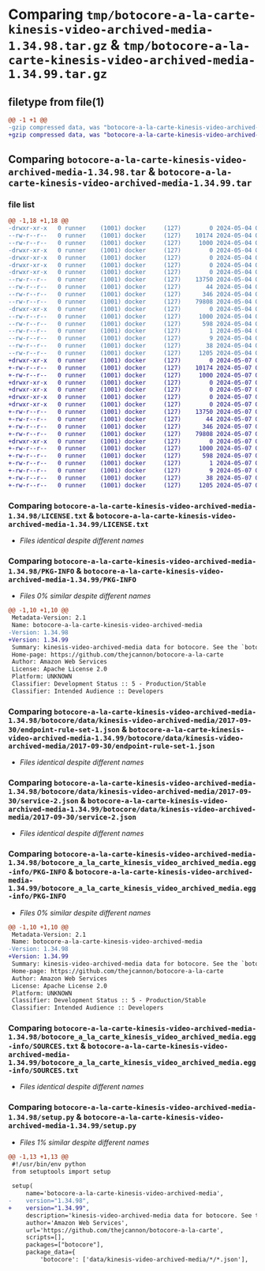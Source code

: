 # Comparing `tmp/botocore-a-la-carte-kinesis-video-archived-media-1.34.98.tar.gz` & `tmp/botocore-a-la-carte-kinesis-video-archived-media-1.34.99.tar.gz`

## filetype from file(1)

```diff
@@ -1 +1 @@
-gzip compressed data, was "botocore-a-la-carte-kinesis-video-archived-media-1.34.98.tar", last modified: Sat May  4 01:01:31 2024, max compression
+gzip compressed data, was "botocore-a-la-carte-kinesis-video-archived-media-1.34.99.tar", last modified: Tue May  7 01:02:33 2024, max compression
```

## Comparing `botocore-a-la-carte-kinesis-video-archived-media-1.34.98.tar` & `botocore-a-la-carte-kinesis-video-archived-media-1.34.99.tar`

### file list

```diff
@@ -1,18 +1,18 @@
-drwxr-xr-x   0 runner    (1001) docker     (127)        0 2024-05-04 01:01:31.542182 botocore-a-la-carte-kinesis-video-archived-media-1.34.98/
--rw-r--r--   0 runner    (1001) docker     (127)    10174 2024-05-04 01:01:31.000000 botocore-a-la-carte-kinesis-video-archived-media-1.34.98/LICENSE.txt
--rw-r--r--   0 runner    (1001) docker     (127)     1000 2024-05-04 01:01:31.542182 botocore-a-la-carte-kinesis-video-archived-media-1.34.98/PKG-INFO
-drwxr-xr-x   0 runner    (1001) docker     (127)        0 2024-05-04 01:01:31.538182 botocore-a-la-carte-kinesis-video-archived-media-1.34.98/botocore/
-drwxr-xr-x   0 runner    (1001) docker     (127)        0 2024-05-04 01:01:31.538182 botocore-a-la-carte-kinesis-video-archived-media-1.34.98/botocore/data/
-drwxr-xr-x   0 runner    (1001) docker     (127)        0 2024-05-04 01:01:31.538182 botocore-a-la-carte-kinesis-video-archived-media-1.34.98/botocore/data/kinesis-video-archived-media/
-drwxr-xr-x   0 runner    (1001) docker     (127)        0 2024-05-04 01:01:31.542182 botocore-a-la-carte-kinesis-video-archived-media-1.34.98/botocore/data/kinesis-video-archived-media/2017-09-30/
--rw-r--r--   0 runner    (1001) docker     (127)    13750 2024-05-04 01:01:11.000000 botocore-a-la-carte-kinesis-video-archived-media-1.34.98/botocore/data/kinesis-video-archived-media/2017-09-30/endpoint-rule-set-1.json
--rw-r--r--   0 runner    (1001) docker     (127)       44 2024-05-04 01:01:11.000000 botocore-a-la-carte-kinesis-video-archived-media-1.34.98/botocore/data/kinesis-video-archived-media/2017-09-30/examples-1.json
--rw-r--r--   0 runner    (1001) docker     (127)      346 2024-05-04 01:01:11.000000 botocore-a-la-carte-kinesis-video-archived-media-1.34.98/botocore/data/kinesis-video-archived-media/2017-09-30/paginators-1.json
--rw-r--r--   0 runner    (1001) docker     (127)    79808 2024-05-04 01:01:11.000000 botocore-a-la-carte-kinesis-video-archived-media-1.34.98/botocore/data/kinesis-video-archived-media/2017-09-30/service-2.json
-drwxr-xr-x   0 runner    (1001) docker     (127)        0 2024-05-04 01:01:31.542182 botocore-a-la-carte-kinesis-video-archived-media-1.34.98/botocore_a_la_carte_kinesis_video_archived_media.egg-info/
--rw-r--r--   0 runner    (1001) docker     (127)     1000 2024-05-04 01:01:31.000000 botocore-a-la-carte-kinesis-video-archived-media-1.34.98/botocore_a_la_carte_kinesis_video_archived_media.egg-info/PKG-INFO
--rw-r--r--   0 runner    (1001) docker     (127)      598 2024-05-04 01:01:31.000000 botocore-a-la-carte-kinesis-video-archived-media-1.34.98/botocore_a_la_carte_kinesis_video_archived_media.egg-info/SOURCES.txt
--rw-r--r--   0 runner    (1001) docker     (127)        1 2024-05-04 01:01:31.000000 botocore-a-la-carte-kinesis-video-archived-media-1.34.98/botocore_a_la_carte_kinesis_video_archived_media.egg-info/dependency_links.txt
--rw-r--r--   0 runner    (1001) docker     (127)        9 2024-05-04 01:01:31.000000 botocore-a-la-carte-kinesis-video-archived-media-1.34.98/botocore_a_la_carte_kinesis_video_archived_media.egg-info/top_level.txt
--rw-r--r--   0 runner    (1001) docker     (127)       38 2024-05-04 01:01:31.542182 botocore-a-la-carte-kinesis-video-archived-media-1.34.98/setup.cfg
--rw-r--r--   0 runner    (1001) docker     (127)     1205 2024-05-04 01:01:31.000000 botocore-a-la-carte-kinesis-video-archived-media-1.34.98/setup.py
+drwxr-xr-x   0 runner    (1001) docker     (127)        0 2024-05-07 01:02:33.700095 botocore-a-la-carte-kinesis-video-archived-media-1.34.99/
+-rw-r--r--   0 runner    (1001) docker     (127)    10174 2024-05-07 01:02:33.000000 botocore-a-la-carte-kinesis-video-archived-media-1.34.99/LICENSE.txt
+-rw-r--r--   0 runner    (1001) docker     (127)     1000 2024-05-07 01:02:33.700095 botocore-a-la-carte-kinesis-video-archived-media-1.34.99/PKG-INFO
+drwxr-xr-x   0 runner    (1001) docker     (127)        0 2024-05-07 01:02:33.700095 botocore-a-la-carte-kinesis-video-archived-media-1.34.99/botocore/
+drwxr-xr-x   0 runner    (1001) docker     (127)        0 2024-05-07 01:02:33.700095 botocore-a-la-carte-kinesis-video-archived-media-1.34.99/botocore/data/
+drwxr-xr-x   0 runner    (1001) docker     (127)        0 2024-05-07 01:02:33.700095 botocore-a-la-carte-kinesis-video-archived-media-1.34.99/botocore/data/kinesis-video-archived-media/
+drwxr-xr-x   0 runner    (1001) docker     (127)        0 2024-05-07 01:02:33.700095 botocore-a-la-carte-kinesis-video-archived-media-1.34.99/botocore/data/kinesis-video-archived-media/2017-09-30/
+-rw-r--r--   0 runner    (1001) docker     (127)    13750 2024-05-07 01:02:11.000000 botocore-a-la-carte-kinesis-video-archived-media-1.34.99/botocore/data/kinesis-video-archived-media/2017-09-30/endpoint-rule-set-1.json
+-rw-r--r--   0 runner    (1001) docker     (127)       44 2024-05-07 01:02:11.000000 botocore-a-la-carte-kinesis-video-archived-media-1.34.99/botocore/data/kinesis-video-archived-media/2017-09-30/examples-1.json
+-rw-r--r--   0 runner    (1001) docker     (127)      346 2024-05-07 01:02:11.000000 botocore-a-la-carte-kinesis-video-archived-media-1.34.99/botocore/data/kinesis-video-archived-media/2017-09-30/paginators-1.json
+-rw-r--r--   0 runner    (1001) docker     (127)    79808 2024-05-07 01:02:11.000000 botocore-a-la-carte-kinesis-video-archived-media-1.34.99/botocore/data/kinesis-video-archived-media/2017-09-30/service-2.json
+drwxr-xr-x   0 runner    (1001) docker     (127)        0 2024-05-07 01:02:33.700095 botocore-a-la-carte-kinesis-video-archived-media-1.34.99/botocore_a_la_carte_kinesis_video_archived_media.egg-info/
+-rw-r--r--   0 runner    (1001) docker     (127)     1000 2024-05-07 01:02:33.000000 botocore-a-la-carte-kinesis-video-archived-media-1.34.99/botocore_a_la_carte_kinesis_video_archived_media.egg-info/PKG-INFO
+-rw-r--r--   0 runner    (1001) docker     (127)      598 2024-05-07 01:02:33.000000 botocore-a-la-carte-kinesis-video-archived-media-1.34.99/botocore_a_la_carte_kinesis_video_archived_media.egg-info/SOURCES.txt
+-rw-r--r--   0 runner    (1001) docker     (127)        1 2024-05-07 01:02:33.000000 botocore-a-la-carte-kinesis-video-archived-media-1.34.99/botocore_a_la_carte_kinesis_video_archived_media.egg-info/dependency_links.txt
+-rw-r--r--   0 runner    (1001) docker     (127)        9 2024-05-07 01:02:33.000000 botocore-a-la-carte-kinesis-video-archived-media-1.34.99/botocore_a_la_carte_kinesis_video_archived_media.egg-info/top_level.txt
+-rw-r--r--   0 runner    (1001) docker     (127)       38 2024-05-07 01:02:33.700095 botocore-a-la-carte-kinesis-video-archived-media-1.34.99/setup.cfg
+-rw-r--r--   0 runner    (1001) docker     (127)     1205 2024-05-07 01:02:33.000000 botocore-a-la-carte-kinesis-video-archived-media-1.34.99/setup.py
```

### Comparing `botocore-a-la-carte-kinesis-video-archived-media-1.34.98/LICENSE.txt` & `botocore-a-la-carte-kinesis-video-archived-media-1.34.99/LICENSE.txt`

 * *Files identical despite different names*

### Comparing `botocore-a-la-carte-kinesis-video-archived-media-1.34.98/PKG-INFO` & `botocore-a-la-carte-kinesis-video-archived-media-1.34.99/PKG-INFO`

 * *Files 0% similar despite different names*

```diff
@@ -1,10 +1,10 @@
 Metadata-Version: 2.1
 Name: botocore-a-la-carte-kinesis-video-archived-media
-Version: 1.34.98
+Version: 1.34.99
 Summary: kinesis-video-archived-media data for botocore. See the `botocore-a-la-carte` package for more info.
 Home-page: https://github.com/thejcannon/botocore-a-la-carte
 Author: Amazon Web Services
 License: Apache License 2.0
 Platform: UNKNOWN
 Classifier: Development Status :: 5 - Production/Stable
 Classifier: Intended Audience :: Developers
```

### Comparing `botocore-a-la-carte-kinesis-video-archived-media-1.34.98/botocore/data/kinesis-video-archived-media/2017-09-30/endpoint-rule-set-1.json` & `botocore-a-la-carte-kinesis-video-archived-media-1.34.99/botocore/data/kinesis-video-archived-media/2017-09-30/endpoint-rule-set-1.json`

 * *Files identical despite different names*

### Comparing `botocore-a-la-carte-kinesis-video-archived-media-1.34.98/botocore/data/kinesis-video-archived-media/2017-09-30/service-2.json` & `botocore-a-la-carte-kinesis-video-archived-media-1.34.99/botocore/data/kinesis-video-archived-media/2017-09-30/service-2.json`

 * *Files identical despite different names*

### Comparing `botocore-a-la-carte-kinesis-video-archived-media-1.34.98/botocore_a_la_carte_kinesis_video_archived_media.egg-info/PKG-INFO` & `botocore-a-la-carte-kinesis-video-archived-media-1.34.99/botocore_a_la_carte_kinesis_video_archived_media.egg-info/PKG-INFO`

 * *Files 0% similar despite different names*

```diff
@@ -1,10 +1,10 @@
 Metadata-Version: 2.1
 Name: botocore-a-la-carte-kinesis-video-archived-media
-Version: 1.34.98
+Version: 1.34.99
 Summary: kinesis-video-archived-media data for botocore. See the `botocore-a-la-carte` package for more info.
 Home-page: https://github.com/thejcannon/botocore-a-la-carte
 Author: Amazon Web Services
 License: Apache License 2.0
 Platform: UNKNOWN
 Classifier: Development Status :: 5 - Production/Stable
 Classifier: Intended Audience :: Developers
```

### Comparing `botocore-a-la-carte-kinesis-video-archived-media-1.34.98/botocore_a_la_carte_kinesis_video_archived_media.egg-info/SOURCES.txt` & `botocore-a-la-carte-kinesis-video-archived-media-1.34.99/botocore_a_la_carte_kinesis_video_archived_media.egg-info/SOURCES.txt`

 * *Files identical despite different names*

### Comparing `botocore-a-la-carte-kinesis-video-archived-media-1.34.98/setup.py` & `botocore-a-la-carte-kinesis-video-archived-media-1.34.99/setup.py`

 * *Files 1% similar despite different names*

```diff
@@ -1,13 +1,13 @@
 #!/usr/bin/env python
 from setuptools import setup
 
 setup(
     name='botocore-a-la-carte-kinesis-video-archived-media',
-    version="1.34.98",
+    version="1.34.99",
     description='kinesis-video-archived-media data for botocore. See the `botocore-a-la-carte` package for more info.',
     author='Amazon Web Services',
     url='https://github.com/thejcannon/botocore-a-la-carte',
     scripts=[],
     packages=["botocore"],
     package_data={
         'botocore': ['data/kinesis-video-archived-media/*/*.json'],
```

